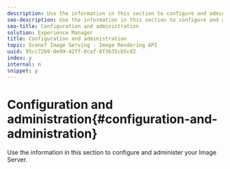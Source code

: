 ```yaml
---
description: Use the information in this section to configure and administer your Image Server.
seo-description: Use the information in this section to configure and administer your Image Server.
seo-title: Configuration and administration
solution: Experience Manager
title: Configuration and administration
topic: Scene7 Image Serving - Image Rendering API
uuid: 95cc72b9-0e99-42ff-8caf-8f3b35cb5cd2
index: y
internal: n
snippet: y
---
```


# Configuration and administration{#configuration-and-administration}

Use the information in this section to configure and administer your Image Server.

